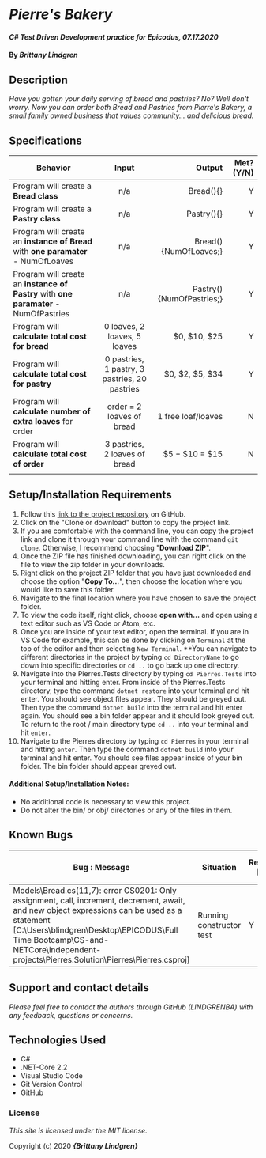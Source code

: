 # _Pierre's Bakery_

#### _C# Test Driven Development practice for Epicodus, 07.17.2020_

#### By _**Brittany Lindgren**_

## Description

_Have you gotten your daily serving of bread and pastries? No? Well don't worry. Now you can order both Bread and Pastries from Pierre's Bakery, a small family owned business that values community... and delicious bread._

## Specifications

| Behavior   |   Input   |  Output |  Met? (Y/N)  |
|----------|:-------------:|------:|-----------:|
| Program will create a **Bread class** | n/a | Bread(){} | Y |
| Program will create a **Pastry class** | n/a | Pastry(){} | Y |
| Program will create an **instance of Bread** with **one paramater** - NumOfLoaves | n/a | Bread(){NumOfLoaves;} | Y |
| Program will create an **instance of Pastry** with **one paramater** - NumOfPastries | n/a | Pastry(){NumOfPastries;} | Y |
| Program will **calculate total cost for bread** | 0 loaves, 2 loaves, 5 loaves | $0, $10, $25 | Y |
| Program will **calculate total cost for pastry** | 0 pastries, 1 pastry, 3 pastries, 20 pastries | $0, $2, $5, $34 | Y |
| Program will **calculate number of extra loaves** for order | order = 2 loaves of bread | 1 free loaf/loaves | N |
| Program will **calculate total cost of order** | 3 pastries, 2 loaves of bread | $5 + $10 = $15 | N |
|  |  |  |  |



## Setup/Installation Requirements


  1. Follow this [link to the project repository](https://github.com/LINDGRENBA/PierresBakery) on GitHub.  
  2. Click on the "Clone or download" button to copy the project link.     
  3. If you are comfortable with the command line, you can copy the project link and clone it through your command line with the command `git clone`. Otherwise, I recommend choosing "**Download ZIP**".     
   4. Once the ZIP file has finished downloading, you can right click on the file to view the zip folder in your downloads.     
  5. Right click on the project ZIP folder that you have just downloaded and choose the option "**Copy To...**", then choose the location where you would like to save this folder.      
  6. Navigate to the final location where you have chosen to save the project folder.      
  7. To view the code itself, right click, choose **open with...** and open using a text editor such as VS Code or Atom, etc.
  8. Once you are inside of your text editor, open the terminal. If you are in VS Code for example, this can be done by clicking on `Terminal` at the top of the editor and then selecting `New Terminal`. **You can navigate to different directories in the project by typing `cd DirectoryName` to go down into specific directories or `cd ..` to go back up one directory. 
  9. Navigate into the Pierres.Tests directory by typing `cd Pierres.Tests` into your terminal and hitting enter. From inside of the Pierres.Tests directory, type the command `dotnet restore` into your terminal and hit enter. You should see object files appear. They should be greyed out. Then type the command `dotnet build` into the terminal and hit enter again. You should see a bin folder appear and it should look greyed out. To return to the root / main directory type `cd ..` into your terminal and hit `enter`.
  10. Navigate to the Pierres directory by typing `cd Pierres` in your terminal and hitting `enter`. Then type the command `dotnet build` into your terminal and hit enter. You should see files appear inside of your bin folder. The bin folder should appear greyed out. 


#### Additional Setup/Installation Notes:

* No additional code is necessary to view this project.   
* Do not alter the bin/ or obj/ directories or any of the files in them.

## Known Bugs

| Bug : Message |  Situation  | Resolved (Y/N) |  How was the issue resolved?  |
| ------- | ----- | ------ | ------- |
| Models\Bread.cs(11,7): error CS0201: Only assignment, call, increment, decrement, await, and new object expressions can be used as a statement [C:\Users\blindgren\Desktop\EPICODUS\Full Time Bootcamp\CS-and-NETCore\independent-projects\Pierres.Solution\Pierres\Pierres.csproj] | Running constructor test | Y |  Change paramater for first test to int data type  | 


## Support and contact details

_Please feel free to contact the authors through GitHub (LINDGRENBA) with any feedback, questions or concerns._

## Technologies Used

* C# 
* .NET-Core 2.2
* Visual Studio Code
* Git Version Control 
* GitHub

### License

*This site is licensed under the MIT license.*

Copyright (c) 2020 **_{Brittany Lindgren}_**